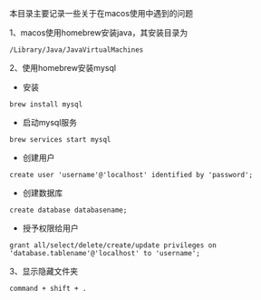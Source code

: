本目录主要记录一些关于在macos使用中遇到的问题

1、macos使用homebrew安装java，其安装目录为

```
/Library/Java/JavaVirtualMachines
```

2、使用homebrew安装mysql

- 安装

```
brew install mysql
```

- 启动mysql服务

```
brew services start mysql
```

- 创建用户

```
create user 'username'@'localhost' identified by 'password';
```

- 创建数据库

```
create database databasename;
```

- 授予权限给用户

```
grant all/select/delete/create/update privileges on 'database.tablename'@'localhost' to 'username';
```

3、显示隐藏文件夹

```
command + shift + .
```
